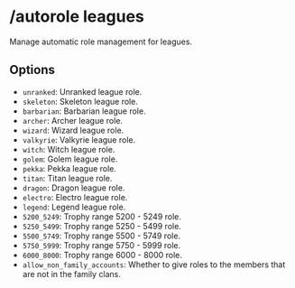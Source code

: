 # /autorole leagues

Manage automatic role management for leagues.

## Options

- `unranked`: Unranked league role.
- `skeleton`: Skeleton league role.
- `barbarian`: Barbarian league role.
- `archer`: Archer league role.
- `wizard`: Wizard league role.
- `valkyrie`: Valkyrie league role.
- `witch`: Witch league role.
- `golem`: Golem league role.
- `pekka`: Pekka league role.
- `titan`: Titan league role.
- `dragon`: Dragon league role.
- `electro`: Electro league role.
- `legend`: Legend league role.
- `5200_5249`: Trophy range 5200 - 5249 role.
- `5250_5499`: Trophy range 5250 - 5499 role.
- `5500_5749`: Trophy range 5500 - 5749 role.
- `5750_5999`: Trophy range 5750 - 5999 role.
- `6000_8000`: Trophy range 6000 - 8000 role.
- `allow_non_family_accounts`: Whether to give roles to the members that are not in the family clans.

